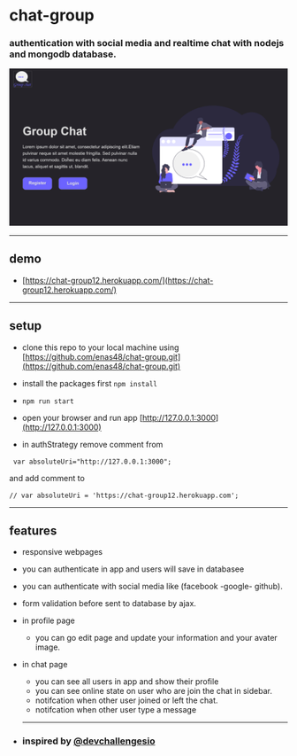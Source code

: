 # chat-group
### authentication with social media and realtime chat with nodejs and mongodb database. 

![app review](https://github.com/enas48/chat-group/raw/main/public/images/app_review.png)

---
## demo
* [https://chat-group12.herokuapp.com/](https://chat-group12.herokuapp.com/)

---

## setup

* clone this repo to your local machine using [https://github.com/enas48/chat-group.git](https://github.com/enas48/chat-group.git)

* install the packages first `npm install`

* `npm run start`

* open your browser and run app  [http://127.0.0.1:3000](http://127.0.0.1:3000)

* in authStrategy remove comment from
```
 var absoluteUri="http://127.0.0.1:3000";
 ```
  and add comment to
  ``` 
  // var absoluteUri = 'https://chat-group12.herokuapp.com'; 
```
---
## features
* responsive webpages
* you can authenticate in app and users will save in databasee 
* you can authenticate with social media like (facebook -google- github).

* form validation before sent to database by ajax.

* in profile page 
  * you can go edit page and update your information and your avater image.

* in chat page 
  * you can see all users in app and show their profile 
  * you can see online state on user who are join the chat in sidebar.
  * notifcation when other user joined or left the chat.
  * notifcation when other user type a message
  ---
* ###  inspired by [@devchallengesio](https://devchallenges.io/challenges/UgCqszKR7Q7oqb4kRfI0)

